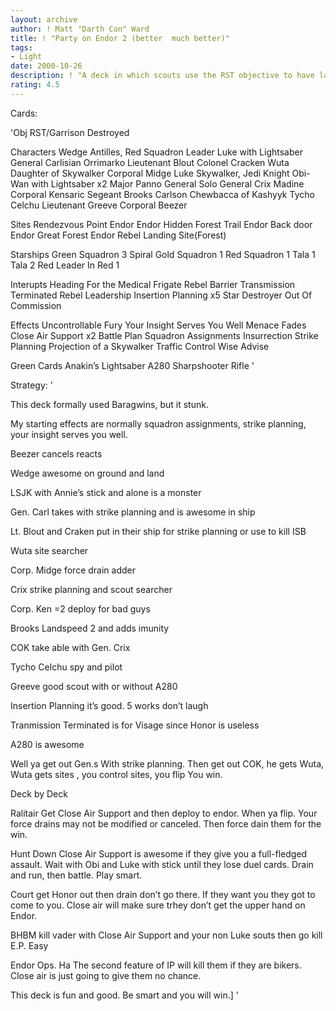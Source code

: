 ```yaml
---
layout: archive
author: ! Matt "Darth Con" Ward
title: ! "Party on Endor 2 (better  much better)"
tags:
- Light
date: 2000-10-26
description: ! "A deck in which scouts use the RST objective to have large force drain partys on Endor. Also, you win nearly every battle."
rating: 4.5
---
```

Cards: 

'Obj
RST/Garrison Destroyed

Characters
Wedge Antilles, Red Squadron Leader
Luke with Lightsaber
General Carlisian
Orrimarko
Lieutenant Blout
Colonel Cracken
Wuta
Daughter of Skywalker
Corporal Midge
Luke Skywalker, Jedi Knight
Obi-Wan with Lightsaber x2
Major Panno
General Solo
General Crix Madine
Corporal Kensaric
Segeant Brooks Carlson
Chewbacca of Kashyyk
Tycho Celchu
Lieutenant Greeve
Corporal Beezer


Sites
Rendezvous Point
Endor
Endor Hidden Forest Trail
Endor Back door
Endor Great Forest
Endor Rebel Landing Site(Forest)

Starships
Green Squadron 3
Spiral
Gold Squadron 1
Red Squadron 1
Tala 1
Tala 2
Red Leader In Red 1

Interupts
Heading For the Medical Frigate
Rebel Barrier
Transmission Terminated
Rebel Leadership
Insertion Planning x5
Star Destroyer
Out Of Commission



Effects
Uncontrollable Fury
Your Insight Serves You Well
Menace Fades
Close Air Support x2
Battle Plan
Squadron Assignments
Insurrection
Strike Planning
Projection of a Skywalker
Traffic Control
Wise Advise

Green Cards
Anakin’s Lightsaber
A280 Sharpshooter Rifle
'

Strategy: '

This deck formally used Baragwins, but it stunk.

My starting effects are normally squadron assignments, strike planning, your insight serves you well.

Beezer cancels reacts

Wedge awesome on ground and land

LSJK with Annie’s  stick and alone is a monster

Gen. Carl takes with strike planning and is awesome in ship

Lt. Blout and Craken  put in their ship for strike planning or use to kill ISB

Wuta site searcher

Corp. Midge force drain adder

Crix strike planning and scout searcher

Corp. Ken =2 deploy for bad guys

Brooks Landspeed 2 and adds imunity

COK take able with Gen. Crix

Tycho Celchu spy and pilot

Greeve good scout with or without A280

Insertion Planning it’s good. 5 works don’t laugh

Tranmission Terminated is for Visage since Honor is useless

A280 is awesome

Well ya get out Gen.s With strike planning. Then get out COK, he gets Wuta, Wuta gets sites , you control sites, you flip You win.

Deck by Deck

Ralitair Get Close Air Support and then deploy to endor. When ya flip. Your force drains may not be modified or canceled. Then force dain them for the win.

Hunt Down Close Air Support is awesome if they give you a full-fledged assault. Wait with Obi and Luke with stick until they lose duel cards. Drain and run, then battle. Play smart.

 Court get Honor out then drain don’t go there. If they want you they got to come to you.
Close air will make sure trhey don’t get the upper hand on Endor.

BHBM kill vader with Close Air Support and your non Luke souts then go kill E.P.
Easy

Endor Ops.  Ha The second feature of IP will kill them if they are bikers. Close air is just going to give them no chance.

This deck is fun and good. Be smart and you will win.] '